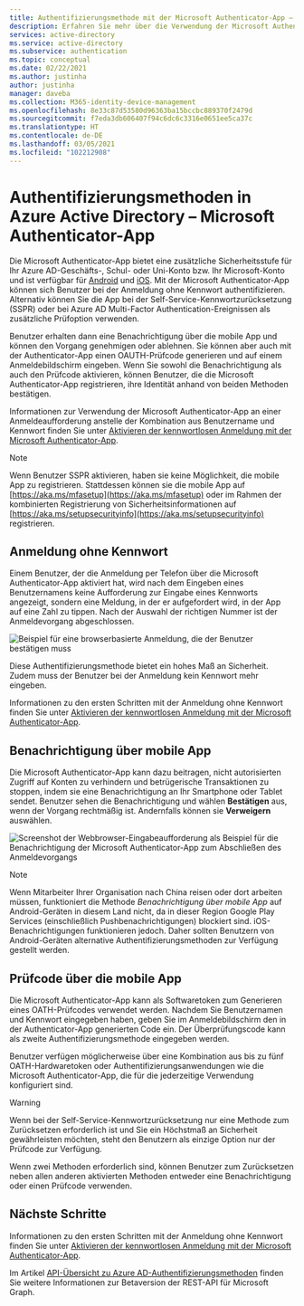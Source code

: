 ```yaml
---
title: Authentifizierungsmethode mit der Microsoft Authenticator-App – Azure Active Directory
description: Erfahren Sie mehr über die Verwendung der Microsoft Authenticator-App in Azure Active Directory zum Verbessern und Sichern von Anmeldeereignissen.
services: active-directory
ms.service: active-directory
ms.subservice: authentication
ms.topic: conceptual
ms.date: 02/22/2021
ms.author: justinha
author: justinha
manager: daveba
ms.collection: M365-identity-device-management
ms.openlocfilehash: 8e33c87d53580d96363ba15bccbc889370f2479d
ms.sourcegitcommit: f7eda3db606407f94c6dc6c3316e0651ee5ca37c
ms.translationtype: HT
ms.contentlocale: de-DE
ms.lasthandoff: 03/05/2021
ms.locfileid: "102212908"
---
```

# <a name="authentication-methods-in-azure-active-directory---microsoft-authenticator-app"></a>Authentifizierungsmethoden in Azure Active Directory – Microsoft Authenticator-App

Die Microsoft Authenticator-App bietet eine zusätzliche Sicherheitsstufe für Ihr Azure AD-Geschäfts-, Schul- oder Uni-Konto bzw. Ihr Microsoft-Konto und ist verfügbar für [Android](https://go.microsoft.com/fwlink/?linkid=866594) und [iOS](https://go.microsoft.com/fwlink/?linkid=866594). Mit der Microsoft Authenticator-App können sich Benutzer bei der Anmeldung ohne Kennwort authentifizieren. Alternativ können Sie die App bei der Self-Service-Kennwortzurücksetzung (SSPR) oder bei Azure AD Multi-Factor Authentication-Ereignissen als zusätzliche Prüfoption verwenden.

Benutzer erhalten dann eine Benachrichtigung über die mobile App und können den Vorgang genehmigen oder ablehnen. Sie können aber auch mit der Authenticator-App einen OAUTH-Prüfcode generieren und auf einem Anmeldebildschirm eingeben. Wenn Sie sowohl die Benachrichtigung als auch den Prüfcode aktivieren, können Benutzer, die die Microsoft Authenticator-App registrieren, ihre Identität anhand von beiden Methoden bestätigen.

Informationen zur Verwendung der Microsoft Authenticator-App an einer Anmeldeaufforderung anstelle der Kombination aus Benutzername und Kennwort finden Sie unter [Aktivieren der kennwortlosen Anmeldung mit der Microsoft Authenticator-App](howto-authentication-passwordless-phone.md).

> [!NOTE]
> Wenn Benutzer SSPR aktivieren, haben sie keine Möglichkeit, die mobile App zu registrieren. Stattdessen können sie die mobile App auf [https://aka.ms/mfasetup](https://aka.ms/mfasetup) oder im Rahmen der kombinierten Registrierung von Sicherheitsinformationen auf [https://aka.ms/setupsecurityinfo](https://aka.ms/setupsecurityinfo) registrieren.

## <a name="passwordless-sign-in"></a>Anmeldung ohne Kennwort

Einem Benutzer, der die Anmeldung per Telefon über die Microsoft Authenticator-App aktiviert hat, wird nach dem Eingeben eines Benutzernamens keine Aufforderung zur Eingabe eines Kennworts angezeigt, sondern eine Meldung, in der er aufgefordert wird, in der App auf eine Zahl zu tippen. Nach der Auswahl der richtigen Nummer ist der Anmeldevorgang abgeschlossen.

![Beispiel für eine browserbasierte Anmeldung, die der Benutzer bestätigen muss](./media/howto-authentication-passwordless-phone/phone-sign-in-microsoft-authenticator-app.png)

Diese Authentifizierungsmethode bietet ein hohes Maß an Sicherheit. Zudem muss der Benutzer bei der Anmeldung kein Kennwort mehr eingeben. 

Informationen zu den ersten Schritten mit der Anmeldung ohne Kennwort finden Sie unter [Aktivieren der kennwortlosen Anmeldung mit der Microsoft Authenticator-App](howto-authentication-passwordless-phone.md).

## <a name="notification-through-mobile-app"></a>Benachrichtigung über mobile App

Die Microsoft Authenticator-App kann dazu beitragen, nicht autorisierten Zugriff auf Konten zu verhindern und betrügerische Transaktionen zu stoppen, indem sie eine Benachrichtigung an Ihr Smartphone oder Tablet sendet. Benutzer sehen die Benachrichtigung und wählen **Bestätigen** aus, wenn der Vorgang rechtmäßig ist. Andernfalls können sie **Verweigern** auswählen.

![Screenshot der Webbrowser-Eingabeaufforderung als Beispiel für die Benachrichtigung der Microsoft Authenticator-App zum Abschließen des Anmeldevorgangs](media/tutorial-enable-azure-mfa/azure-multi-factor-authentication-browser-prompt.png)

> [!NOTE]
> Wenn Mitarbeiter Ihrer Organisation nach China reisen oder dort arbeiten müssen, funktioniert die Methode *Benachrichtigung über mobile App* auf Android-Geräten in diesem Land nicht, da in dieser Region Google Play Services (einschließlich Pushbenachrichtigungen) blockiert sind. iOS-Benachrichtigungen funktionieren jedoch. Daher sollten Benutzern von Android-Geräten alternative Authentifizierungsmethoden zur Verfügung gestellt werden.

## <a name="verification-code-from-mobile-app"></a>Prüfcode über die mobile App

Die Microsoft Authenticator-App kann als Softwaretoken zum Generieren eines OATH-Prüfcodes verwendet werden. Nachdem Sie Benutzernamen und Kennwort eingegeben haben, geben Sie im Anmeldebildschirm den in der Authenticator-App generierten Code ein. Der Überprüfungscode kann als zweite Authentifizierungsmethode eingegeben werden.

Benutzer verfügen möglicherweise über eine Kombination aus bis zu fünf OATH-Hardwaretoken oder Authentifizierungsanwendungen wie die Microsoft Authenticator-App, die für die jederzeitige Verwendung konfiguriert sind.

> [!WARNING]
> Wenn bei der Self-Service-Kennwortzurücksetzung nur eine Methode zum Zurücksetzen erforderlich ist und Sie ein Höchstmaß an Sicherheit gewährleisten möchten, steht den Benutzern als einzige Option nur der Prüfcode zur Verfügung.
>
> Wenn zwei Methoden erforderlich sind, können Benutzer zum Zurücksetzen neben allen anderen aktivierten Methoden entweder eine Benachrichtigung oder einen Prüfcode verwenden.

## <a name="next-steps"></a>Nächste Schritte

Informationen zu den ersten Schritten mit der Anmeldung ohne Kennwort finden Sie unter [Aktivieren der kennwortlosen Anmeldung mit der Microsoft Authenticator-App](howto-authentication-passwordless-phone.md).

Im Artikel [API-Übersicht zu Azure AD-Authentifizierungsmethoden](/graph/api/resources/authenticationmethods-overview?view=graph-rest-beta) finden Sie weitere Informationen zur Betaversion der REST-API für Microsoft Graph.
